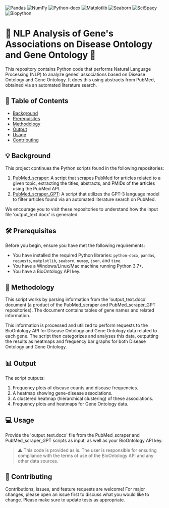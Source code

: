 ![Pandas](https://img.shields.io/badge/Pandas-150458?style=for-the-badge&logo=pandas&logoColor=white)
![NumPy](https://img.shields.io/badge/NumPy-013243?style=flat&logo=numpy&logoColor=white)
![Python-docx](https://img.shields.io/badge/python--docx-3E8FC1?style=plastic&logo=python&logoColor=white)
![Matplotlib](https://img.shields.io/badge/Matplotlib-007ACC?style=social&logo=matplotlib&logoColor=white)
![Seaborn](https://img.shields.io/badge/Seaborn-3776AB?style=flat-square&logo=seaborn&logoColor=white)
![SciSpacy](https://img.shields.io/badge/SciSpacy-FFCA28?style=for-the-badge&logo=SciSpacy&logoColor=white)
![Biopython](https://img.shields.io/badge/Biopython-FFA500?style=plastic&logo=biopython&logoColor=white)


# :dna: NLP Analysis of Gene's Associations on Disease Ontology and Gene Ontology :dna:

This repository contains Python code that performs Natural Language Processing (NLP) to analyze genes' associations based on Disease Ontology and Gene Ontology. It does this using abstracts from PubMed, obtained via an automated literature search. 

## :pushpin: Table of Contents

- [Background](#background)
- [Prerequisites](#prerequisites)
- [Methodology](#methodology)
- [Output](#output)
- [Usage](#usage)
- [Contributing](#contributing)

## :bulb: Background

This project continues the Python scripts found in the following repositories:

1. [PubMed_scraper](https://github.com/ybryan95/PubMed_scraper): A script that scrapes PubMed for articles related to a given topic, extracting the titles, abstracts, and PMIDs of the articles using the PubMed API.
2. [PubMed_scraper_GPT](https://github.com/ybryan95/PubMed_scraper_GPT): A script that utilizes the GPT-3 language model to filter articles found via an automated literature search on PubMed.

We encourage you to visit these repositories to understand how the input file 'output_text.docx' is generated.

## :hammer_and_wrench: Prerequisites

Before you begin, ensure you have met the following requirements:

* You have installed the required Python libraries: `python-docx`, `pandas`, `requests`, `matplotlib`, `seaborn`, `numpy`, `json`, and `time`.
* You have a Windows/Linux/Mac machine running Python 3.7+.
* You have a BioOntology API key.

## :compass: Methodology

This script works by parsing information from the 'output_text.docx' document (a product of the PubMed_scraper and PubMed_scraper_GPT repositories). The document contains tables of gene names and related information. 

This information is processed and utilized to perform requests to the BioOntology API for Disease Ontology and Gene Ontology data related to each gene. The script then categorizes and analyses this data, outputting the results as heatmaps and frequency bar graphs for both Disease Ontology and Gene Ontology. 

## :bar_chart: Output

The script outputs:

1. Frequency plots of disease counts and disease frequencies.
2. A heatmap showing gene-disease associations.
3. A clustered heatmap (hierarchical clustering) of these associations.
4. Frequency plots and heatmaps for Gene Ontology data.

## :computer: Usage

Provide the 'output_text.docx' file from the PubMed_scraper and PubMed_scraper_GPT scripts as input, as well as your BioOntology API key.

> :warning: This code is provided as is. The user is responsible for ensuring compliance with the terms of use of the BioOntology API and any other data sources.

## :handshake: Contributing

Contributions, issues, and feature requests are welcome! For major changes, please open an issue first to discuss what you would like to change. Please make sure to update tests as appropriate.

